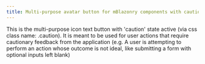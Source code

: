 ```yaml
---
title: Multi-purpose avatar button for mBlazonry components with caution state active
---
```


This is the multi-purpose icon text button with 'caution' state active (via css class name: .caution). It is meant to be used for user actions that require cautionary feedback from the application (e.g. A user is attempting to perform an action whose outcome is not ideal, like submitting a form with optional inputs left blank)